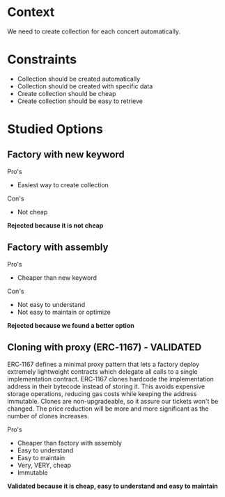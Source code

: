 # Context

We need to create collection for each concert automatically.

# Constraints

- Collection should be created automatically
- Collection should be created with specific data
- Create collection should be cheap
- Create collection should be easy to retrieve

# Studied Options

## Factory with new keyword

Pro's

- Easiest way to create collection

Con's

- Not cheap

**Rejected because it is not cheap**

## Factory with assembly

Pro's

- Cheaper than new keyword

Con's

- Not easy to understand
- Not easy to maintain or optimize

**Rejected because we found a better option**

## Cloning with proxy (ERC‑1167) - VALIDATED

ERC‑1167 defines a minimal proxy pattern that lets a factory deploy extremely lightweight contracts which delegate all
calls to a single implementation contract. ERC‑1167 clones hardcode the implementation address in their bytecode instead
of storing it. This avoids expensive storage operations, reducing gas costs while keeping the address immutable. Clones
are non-upgradeable, so it assure our tickets won't be changed. The price reduction will be more and more significant as
the number of clones increases.

Pro's

- Cheaper than factory with assembly
- Easy to understand
- Easy to maintain
- Very, VERY, cheap
- Immutable

**Validated because it is cheap, easy to understand and easy to maintain**
